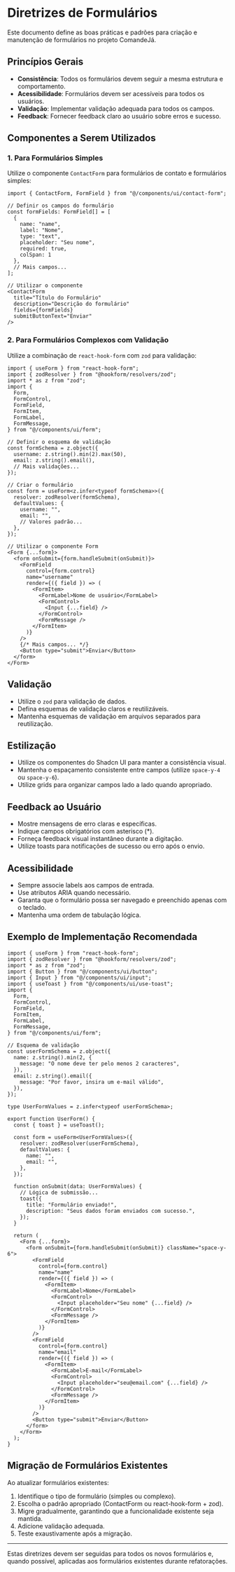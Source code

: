 # Diretrizes de Formulários

Este documento define as boas práticas e padrões para criação e manutenção de formulários no projeto ComandeJá.

## Princípios Gerais

- **Consistência**: Todos os formulários devem seguir a mesma estrutura e comportamento.
- **Acessibilidade**: Formulários devem ser acessíveis para todos os usuários.
- **Validação**: Implementar validação adequada para todos os campos.
- **Feedback**: Fornecer feedback claro ao usuário sobre erros e sucesso.

## Componentes a Serem Utilizados

### 1. Para Formulários Simples

Utilize o componente `ContactForm` para formulários de contato e formulários simples:

```tsx
import { ContactForm, FormField } from "@/components/ui/contact-form";

// Definir os campos do formulário
const formFields: FormField[] = [
  {
    name: "name",
    label: "Nome",
    type: "text",
    placeholder: "Seu nome",
    required: true,
    colSpan: 1
  },
  // Mais campos...
];

// Utilizar o componente
<ContactForm 
  title="Título do Formulário"
  description="Descrição do formulário"
  fields={formFields}
  submitButtonText="Enviar"
/>
```

### 2. Para Formulários Complexos com Validação

Utilize a combinação de `react-hook-form` com `zod` para validação:

```tsx
import { useForm } from "react-hook-form";
import { zodResolver } from "@hookform/resolvers/zod";
import * as z from "zod";
import {
  Form,
  FormControl,
  FormField,
  FormItem,
  FormLabel,
  FormMessage,
} from "@/components/ui/form";

// Definir o esquema de validação
const formSchema = z.object({
  username: z.string().min(2).max(50),
  email: z.string().email(),
  // Mais validações...
});

// Criar o formulário
const form = useForm<z.infer<typeof formSchema>>({
  resolver: zodResolver(formSchema),
  defaultValues: {
    username: "",
    email: "",
    // Valores padrão...
  },
});

// Utilizar o componente Form
<Form {...form}>
  <form onSubmit={form.handleSubmit(onSubmit)}>
    <FormField
      control={form.control}
      name="username"
      render={({ field }) => (
        <FormItem>
          <FormLabel>Nome de usuário</FormLabel>
          <FormControl>
            <Input {...field} />
          </FormControl>
          <FormMessage />
        </FormItem>
      )}
    />
    {/* Mais campos... */}
    <Button type="submit">Enviar</Button>
  </form>
</Form>
```

## Validação

- Utilize o `zod` para validação de dados.
- Defina esquemas de validação claros e reutilizáveis.
- Mantenha esquemas de validação em arquivos separados para reutilização.

## Estilização

- Utilize os componentes do Shadcn UI para manter a consistência visual.
- Mantenha o espaçamento consistente entre campos (utilize `space-y-4` ou `space-y-6`).
- Utilize grids para organizar campos lado a lado quando apropriado.

## Feedback ao Usuário

- Mostre mensagens de erro claras e específicas.
- Indique campos obrigatórios com asterisco (*).
- Forneça feedback visual instantâneo durante a digitação.
- Utilize toasts para notificações de sucesso ou erro após o envio.

## Acessibilidade

- Sempre associe labels aos campos de entrada.
- Use atributos ARIA quando necessário.
- Garanta que o formulário possa ser navegado e preenchido apenas com o teclado.
- Mantenha uma ordem de tabulação lógica.

## Exemplo de Implementação Recomendada

```tsx
import { useForm } from "react-hook-form";
import { zodResolver } from "@hookform/resolvers/zod";
import * as z from "zod";
import { Button } from "@/components/ui/button";
import { Input } from "@/components/ui/input";
import { useToast } from "@/components/ui/use-toast";
import {
  Form,
  FormControl,
  FormField,
  FormItem,
  FormLabel,
  FormMessage,
} from "@/components/ui/form";

// Esquema de validação
const userFormSchema = z.object({
  name: z.string().min(2, {
    message: "O nome deve ter pelo menos 2 caracteres",
  }),
  email: z.string().email({
    message: "Por favor, insira um e-mail válido",
  }),
});

type UserFormValues = z.infer<typeof userFormSchema>;

export function UserForm() {
  const { toast } = useToast();
  
  const form = useForm<UserFormValues>({
    resolver: zodResolver(userFormSchema),
    defaultValues: {
      name: "",
      email: "",
    },
  });

  function onSubmit(data: UserFormValues) {
    // Lógica de submissão...
    toast({
      title: "Formulário enviado!",
      description: "Seus dados foram enviados com sucesso.",
    });
  }

  return (
    <Form {...form}>
      <form onSubmit={form.handleSubmit(onSubmit)} className="space-y-6">
        <FormField
          control={form.control}
          name="name"
          render={({ field }) => (
            <FormItem>
              <FormLabel>Nome</FormLabel>
              <FormControl>
                <Input placeholder="Seu nome" {...field} />
              </FormControl>
              <FormMessage />
            </FormItem>
          )}
        />
        <FormField
          control={form.control}
          name="email"
          render={({ field }) => (
            <FormItem>
              <FormLabel>E-mail</FormLabel>
              <FormControl>
                <Input placeholder="seu@email.com" {...field} />
              </FormControl>
              <FormMessage />
            </FormItem>
          )}
        />
        <Button type="submit">Enviar</Button>
      </form>
    </Form>
  );
}
```

## Migração de Formulários Existentes

Ao atualizar formulários existentes:

1. Identifique o tipo de formulário (simples ou complexo).
2. Escolha o padrão apropriado (ContactForm ou react-hook-form + zod).
3. Migre gradualmente, garantindo que a funcionalidade existente seja mantida.
4. Adicione validação adequada.
5. Teste exaustivamente após a migração.

---

Estas diretrizes devem ser seguidas para todos os novos formulários e, quando possível, aplicadas aos formulários existentes durante refatorações. 